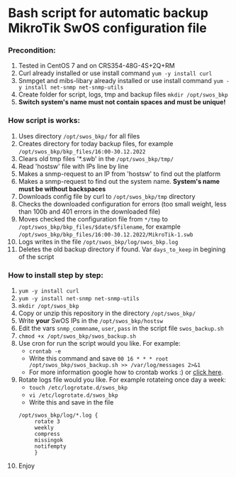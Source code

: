 # Bash script for automatic backup MikroTik SwOS configuration file
### Precondition:
1. Tested in CentOS 7 and on CRS354-48G-4S+2Q+RM
2. Curl already installed or use install command ```yum -y install curl```
3. Snmpget and mibs-libary already installed or use install command ```yum -y install net-snmp net-snmp-utils```
4. Create folder for script, logs, tmp and backup files ```mkdir /opt/swos_bkp```
5. **Switch system's name must not contain spaces and must be unique!**

### How script is works:
1. Uses directory ```/opt/swos_bkp/``` for all files
2. Creates directory for today backup files, for example ```/opt/swos_bkp/bkp_files/16:00-30.12.2022```
3. Clears old tmp files '*.swb' in the ```/opt/swos_bkp/tmp/```
4. Read 'hostsw' file with IPs line by line
5. Makes a snmp-request to an IP from 'hostsw' to find out the platform
6. Makes a snmp-request to find out the system name. **System's name must be without backspaces**
7. Downloads config file by curl to ```/opt/swos_bkp/tmp``` directory
8. Checks the downloaded configuration for errors (too small weight, less than 100b and 401 errors in the downloaded file)
9. Moves checked the configuration file from ```*/tmp``` to ```/opt/swos_bkp/bkp_files/$date/$filename```, for example ```/opt/swos_bkp/bkp_files/16:00-30.12.2022/MikroTik-1.swb```
10. Logs writes in the file ```/opt/swos_bkp/log/swos_bkp.log```
11. Deletes the old backup directory if found. Var ```days_to_keep``` in begining of the script

### How to install step by step:
1. ```yum -y install curl```
2. ```yum -y install net-snmp net-snmp-utils```
3. ```mkdir /opt/swos_bkp```
4. Copy or unzip this repository in the directory ```/opt/swos_bkp/```
5. Write **your** SwOS IPs in the ```/opt/swos_bkp/hostsw```
5. Edit the vars ```snmp_commname```, ```user```, ```pass``` in the script file ```swos_backup.sh```
6. ```chmod +x /opt/swos_bkp/swos_backup.sh```
6. Use cron for run the script would you like. For example:
   - ```crontab -e```
   - Write this command and save ```00 16 * * * root /opt/swos_bkp/swos_backup.sh >> /var/log/messages 2>&1```
   - For more information google how to crontab works :) or [click here](https://www.generateit.net/cron-job/).
7. Rotate logs file would you like. For example rotateing once day a week:
   - ```touch /etc/logrotate.d/swos_bkp```
   - ```vi /etc/logrotate.d/swos_bkp```
   - Write this and save in the file 
   ``` 
   /opt/swos_bkp/log/*.log {
        rotate 3
        weekly
        compress
        missingok
        notifempty 
        } 
9. Enjoy
